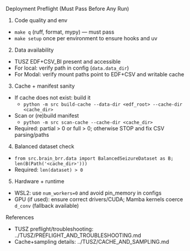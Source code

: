 Deployment Preflight (Must Pass Before Any Run)

1) Code quality and env
- `make q` (ruff, format, mypy) — must pass
- `make setup` once per environment to ensure hooks and uv

2) Data availability
- TUSZ EDF+CSV_BI present and accessible
- For local: verify path in config (`data.data_dir`)
- For Modal: verify mount paths point to EDF+CSV and writable cache

3) Cache + manifest sanity
- If cache does not exist: build it
  - `python -m src build-cache --data-dir <edf_root> --cache-dir <cache_dir>`
- Scan or (re)build manifest
  - `python -m src scan-cache --cache-dir <cache_dir>`
- Required: partial > 0 or full > 0; otherwise STOP and fix CSV parsing/paths

4) Balanced dataset check
- `from src.brain_brr.data import BalancedSeizureDataset as B; len(B(Path('<cache_dir>')))`
- Required: `len(dataset) > 0`

5) Hardware + runtime
- WSL2: use `num_workers=0` and avoid pin_memory in configs
- GPU (if used): ensure correct drivers/CUDA; Mamba kernels coerce `d_conv` (fallback available)

References
- TUSZ preflight/troubleshooting: ../TUSZ/PREFLIGHT_AND_TROUBLESHOOTING.md
- Cache+sampling details: ../TUSZ/CACHE_AND_SAMPLING.md

